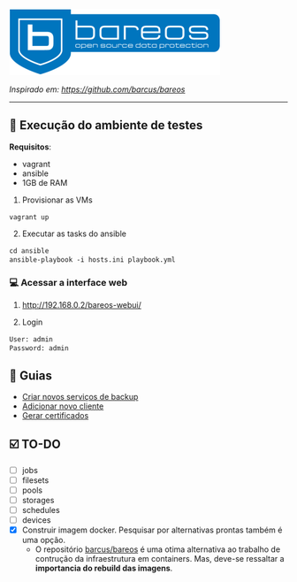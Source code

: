 ![logo-bareos](https://raw.githubusercontent.com/bareos/bareos/master/webui/public/img/bareos.png)

*Inspirado em: https://github.com/barcus/bareos*

---

## :rocket: Execução do ambiente de testes

**Requisitos**:

- vagrant
- ansible
- 1GB de RAM

1. Provisionar as VMs

```shell
vagrant up
````
2. Executar as tasks do ansible

```shell
cd ansible
ansible-playbook -i hosts.ini playbook.yml
```

### :computer: Acessar a interface web

1. http://192.168.0.2/bareos-webui/

2. Login

```
User: admin
Password: admin
```

## :compass: Guias

- [Criar novos serviços de backup](./CRIAR-NOVOS-BACKUPS.md)
- [Adicionar novo cliente](./ADICIONAR-NOVO-CLIENTE.md)
- [Gerar certificados](./GERAR-CERTIFICADOS-TLS.md)

## :ballot_box_with_check: TO-DO

- [ ] jobs
- [ ] filesets
- [ ] pools
- [ ] storages
- [ ] schedules
- [ ] devices
- [x] Construir imagem docker. Pesquisar por alternativas prontas também é uma opção.
  - O repositório [barcus/bareos](https://github.com/barcus/bareos) é uma otima alternativa ao trabalho de contrução da infraestrutura em containers. Mas, deve-se ressaltar a **importancia do rebuild das imagens**.
